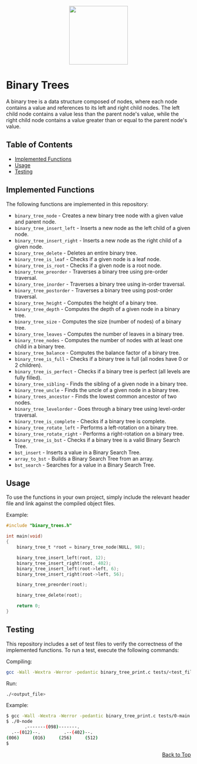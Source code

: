 <a name="readme-top"></a>

<p align="center">
    <a href="#">
        <img width="160" src="https://thenounproject.com/api/private/icons/5499988/edit/?backgroundShape=SQUARE&backgroundShapeColor=%23000000&backgroundShapeOpacity=0&exportSize=752&flipX=false&flipY=false&foregroundColor=%23FFFFFF&foregroundOpacity=1&imageFormat=png&rotation=0">
    </a>
</p>

# Binary Trees

A binary tree is a data structure composed of nodes, where each node contains a value and references to its left and right child nodes. The left child node contains a value less than the parent node's value, while the right child node contains a value greater than or equal to the parent node's value.

## Table of Contents

-   [Implemented Functions](#implemented-functions)
-   [Usage](#usage)
-   [Testing](#testing)

## Implemented Functions

The following functions are implemented in this repository:

-   `binary_tree_node` - Creates a new binary tree node with a given value and parent node.
-   `binary_tree_insert_left` - Inserts a new node as the left child of a given node.
-   `binary_tree_insert_right` - Inserts a new node as the right child of a given node.
-   `binary_tree_delete` - Deletes an entire binary tree.
-   `binary_tree_is_leaf` - Checks if a given node is a leaf node.
-   `binary_tree_is_root` - Checks if a given node is a root node.
-   `binary_tree_preorder` - Traverses a binary tree using pre-order traversal.
-   `binary_tree_inorder` - Traverses a binary tree using in-order traversal.
-   `binary_tree_postorder` - Traverses a binary tree using post-order traversal.
-   `binary_tree_height` - Computes the height of a binary tree.
-   `binary_tree_depth` - Computes the depth of a given node in a binary tree.
-   `binary_tree_size` - Computes the size (number of nodes) of a binary tree.
-   `binary_tree_leaves` - Computes the number of leaves in a binary tree.
-   `binary_tree_nodes` - Computes the number of nodes with at least one child in a binary tree.
-   `binary_tree_balance` - Computes the balance factor of a binary tree.
-   `binary_tree_is_full` - Checks if a binary tree is full (all nodes have 0 or 2 children).
-   `binary_tree_is_perfect` - Checks if a binary tree is perfect (all levels are fully filled).
-   `binary_tree_sibling` - Finds the sibling of a given node in a binary tree.
-   `binary_tree_uncle` - Finds the uncle of a given node in a binary tree.
-   `binary_trees_ancestor` - Finds the lowest common ancestor of two nodes.
-   `binary_tree_levelorder` - Goes through a binary tree using level-order traversal.
-   `binary_tree_is_complete` - Checks if a binary tree is complete.
-   `binary_tree_rotate_left` - Performs a left-rotation on a binary tree.
-   `binary_tree_rotate_right` - Performs a right-rotation on a binary tree.
-   `binary_tree_is_bst` - Checks if a binary tree is a valid Binary Search Tree.
-   `bst_insert` - Inserts a value in a Binary Search Tree.
-   `array_to_bst` - Builds a Binary Search Tree from an array.
-   `bst_search` - Searches for a value in a Binary Search Tree.

## Usage

To use the functions in your own project, simply include the relevant header file and link against the compiled object files.

Example:

```c
#include "binary_trees.h"

int main(void)
{
    binary_tree_t *root = binary_tree_node(NULL, 98);

    binary_tree_insert_left(root, 12);
    binary_tree_insert_right(root, 402);
    binary_tree_insert_left(root->left, 6);
    binary_tree_insert_right(root->left, 56);

    binary_tree_preorder(root);

    binary_tree_delete(root);

    return 0;
}
```

## Testing

This repository includes a set of test files to verify the correctness of the implemented functions. To run a test, execute the following commands:

Compiling:

```sh
gcc -Wall -Wextra -Werror -pedantic binary_tree_print.c tests/<test_file>.c <file>.c -o <output_file>
```

Run:

```sh
./<output_file>
```

Example:

```sh
$ gcc -Wall -Wextra -Werror -pedantic binary_tree_print.c tests/0-main.c 0-binary_tree_node.c -o 0-node
$ ./0-node
       .-------(098)-------.
  .--(012)--.         .--(402)--.
(006)     (016)     (256)     (512)
$
```

<p align="right"><a href="#readme-top">Back to Top</a></p>
